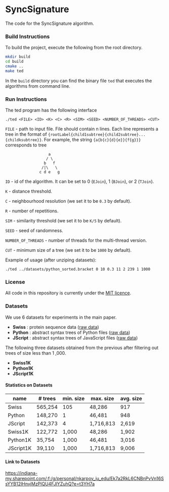 # SyncSignature

The code for the SyncSignature algorithm.

### Build Instructions

To build the project, execute the following from the root directory.

```bash
mkdir build
cd build
cmake ..
make ted
```

In the ``build`` directory you can find the binary file ``ted`` that executes the algorithms from command line.

### Run Instructions

The ted program has the following interface

```./ted <FILE> <ID> <K> <C> <R> <SIM> <SEED> <NUMBER_OF_THREADS> <CUT>```

``FILE`` - path to input file. File should contain n lines. Each line represents a tree in the format
of ``{rootLabel{child1subtree}{child2subtree}...{childksubtree}}``. For example, the string ``{a{b{c}{d}{e}}{f{g}}}``
corresponds to tree

~~~
                   a 
                  / \ 
                 b   f   
                /|\   \    
               c d e   g 
~~~

``ID`` - id of the algorithm. It can be set to 0 (``EJoin``), 1 (``BJoin``), or 2 (``TJoin``).

``K`` - distance threshold.

``C`` - neighbourhood resolution (we set it to be ``0.3`` by default).

``R`` - number of repetitions.

``SIM`` - similarity threshold (we set it to be ``K/5`` by default).

``SEED`` - seed of randomness.

``NUMBER_OF_THREADS`` - number of threads for the multi-thread version.

``CUT`` - minimum size of a tree (we set it to be ``1000`` by default).

Example of usage (after unziping datasets):

```./ted ../datasets/python_sorted.bracket 0 10 0.3 11 2 239 1 1000```

### License

All code in this repository is currently under the [MIT licence](https://opensource.org/licenses/MIT).

### Datasets

We use 6 datasets for experiments in the main paper.

- **Swiss** : protein sequence data ([raw data](https://ftp.uniprot.org/pub/databases/uniprot/current_release/knowledgebase/complete/uniprot_sprot.xml.gz))
- **Python** : abstract syntax trees of Python files ([raw data](http://files.srl.inf.ethz.ch/data/py150.tar.gz))
- **JScript** : abstract syntax trees of JavaScript files ([raw data](https://files.sri.inf.ethz.ch/data/js_dataset.tar.gz))

The following three datasets obtained from the previous after filtering out trees of size less than 1 ,000.

- **Swiss1K**
- **Python1K**
- **JScript1K**

#### Statistics on Datasets

| name      | # trees | min. size | max. size | avg. size | 
|-----------|---------|-----------|-----------|-----------|
| Swiss     | 565,254 | 105       | 48,286    | 917       |
| Python    | 148,270 | 1         | 46,481    | 948       |
| JScript   | 142,373 | 4         | 1,716,813 | 2,619     |
| Swiss1K   | 122,772 | 1,000     | 48,286    | 1,902     |
| Python1K  | 35,754  | 1,000     | 46,481    | 3,016     |
| JScript1K | 39,110  | 1,000     | 1,716,813 | 9,006     |

#### Link to Datasets

https://indiana-my.sharepoint.com/:f:/g/personal/nkarpov_iu_edu/Ek7a2RkL6CNBnPvVn16SsYYB12IHnvjMzPlQU4FJlYZuhQ?e=t3YH7a
